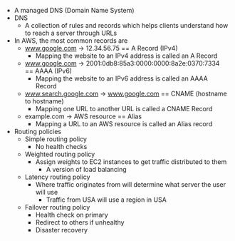 - A managed DNS (Domain Name System)
- DNS
	- A collection of rules and records which helps clients understand how to reach a server through URLs
- In AWS, the most common records are
	- www.google.com -> 12.34.56.75 == A Record (IPv4)
		- Mapping the website to an IPv4 address is called an A Record
	- www.google.com -> 2001:0db8:85a3:0000:0000:8a2e:0370:7334 == AAAA (IPv6)
		- Mapping the website to an IPv6 address is called an AAAA Record
	- www.search.google.com -> www.google.com == CNAME (hostname to hostname)
		- Mapping one URL to another URL is called a CNAME Record
	- example.com -> AWS resource == Alias
		- Mapping a URL to an AWS resource is called an Alias record
- Routing policies
	- Simple routing policy
		- No health checks
	- Weighted routing policy
		- Assign weights to EC2 instances to get traffic distributed to them
			- A version of load balancing
	- Latency routing policy
		- Where traffic originates from will determine what server the user will use
			- Traffic from USA will use a region in USA
	- Failover routing policy
		- Health check on primary
		- Redirect to others if unhealthy
		- Disaster recovery